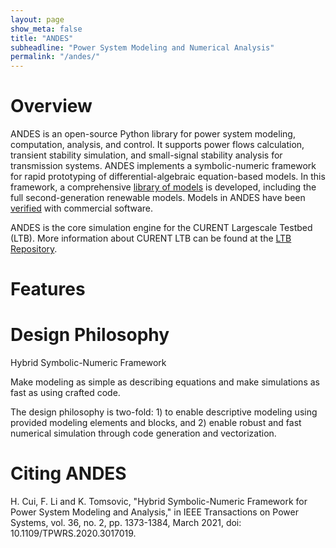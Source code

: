 ```yaml
---
layout: page
show_meta: false
title: "ANDES"
subheadline: "Power System Modeling and Numerical Analysis"
permalink: "/andes/"
---
```

# Overview

ANDES is an open-source Python library for power system modeling, computation, analysis, and control. It supports power flows calculation, transient stability simulation, and small-signal stability analysis for transmission systems. ANDES implements a symbolic-numeric framework for rapid prototyping of differential-algebraic equation-based models. In this framework, a comprehensive [library of models](https://docs.andes.app/en/latest/modelref.html#modelref) is developed, including the full second-generation renewable models. Models in ANDES have been [verified](https://docs.andes.app/en/latest/getting_started/verification.html#verification) with commercial software.

ANDES is the core simulation engine for the CURENT Largescale Testbed (LTB). More information about CURENT LTB can be found at the [LTB Repository](https://github.com/CURENT/ltb2).

# Features

# Design Philosophy

Hybrid Symbolic-Numeric Framework

Make modeling as simple as describing equations and make simulations as fast as using crafted code.

The design philosophy is two-fold: 1) to enable descriptive modeling using provided modeling elements and blocks, and 2) enable robust and fast numerical simulation through code generation and vectorization.

# Citing ANDES

H. Cui, F. Li and K. Tomsovic, "Hybrid Symbolic-Numeric Framework for Power System Modeling and Analysis," in IEEE Transactions on Power Systems, vol. 36, no. 2, pp. 1373-1384, March 2021, doi: 10.1109/TPWRS.2020.3017019.
